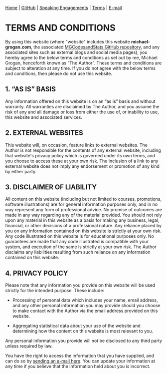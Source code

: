 [Home](https://mgcodesandstats.github.io/) |
[GitHub](https://github.com/mgcodesandstats) |
[Speaking Engagements](https://mgcodesandstats.github.io/speaking-engagements/) |
[Terms](https://mgcodesandstats.github.io/terms/) |
[E-mail](mailto:contact@michael-grogan.com)

# TERMS AND CONDITIONS

By using this website (where "website" includes this website **michael-grogan.com**, the associated [MGCodesandStats GitHub repository](https://github.com/mgcodesandstats), and any associated sites such as external blogs and social media pages), you hereby agree to the below terms and conditions as set out by me, Michael Grogan, henceforth known as “The Author”. These terms and conditions are subject to alteration at any time. If you do not agree with the below terms and conditions, then please do not use this website.

## 1. “AS IS” BASIS

Any information offered on this website is on an “as is” basis and without warranty. All warranties are disclaimed by The Author, and you assume the risk of any and all damage or loss from either the use of, or inability to use, this website and associated services.

## 2. EXTERNAL WEBSITES

This website will, on occasion, feature links to external websites. The Author is not responsible for the contents of any external website, including that website's privacy policy which is governed under its own terms, and you choose to access these at your own risk. The inclusion of a link to any external website does not imply any endorsement or promotion of any kind by either party.

## 3. DISCLAIMER OF LIABILITY

All content on this website (including but not limited to courses, promotions, software illustrations) are for general information purposes only, and in no way represent any form of professional advice. No promise of outcomes are made in any way regarding any of the material provided. You should not rely upon any material in this website as a basis for making any business, legal, financial, or other decisions of a professional nature. Any reliance placed by you on any information contained on this website is strictly at your own risk. Any code illustrated on this website is for educational purposes only. No guarantees are made that any code illustrated is compatible with your system, and execution of the same is strictly at your own risk. The Author disclaims any liabilities resulting from such reliance on any information contained on this website.

## 4. PRIVACY POLICY

Please note that any information you provide on this website will be used strictly for the intended purpose. These include:

- Processing of personal data which includes your name, email address, and any other personal information you may provide should you choose to make contact with the Author via the email address provided on this website.

- Aggregating statistical data about your use of the website and determining how the content on this website is most relevant to you.

Any personal information you provide will not be disclosed to any third party unless required by law.

You have the right to access the information that you have supplied, and can do so by [sending an e-mail here](mailto:contact@michael-grogan.com). You can update your information at any time if you believe that the information held about you is incorrect.
